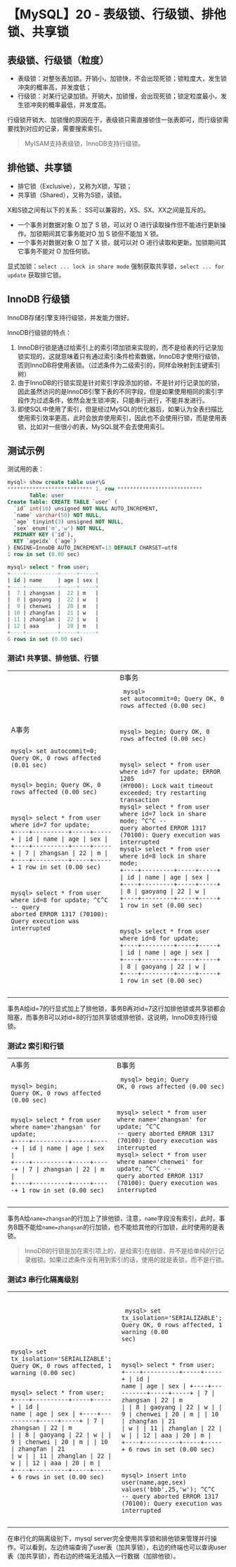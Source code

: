 # 【MySQL】20 - 表级锁、行级锁、排他锁、共享锁



## 表级锁、行级锁（粒度）


- 表级锁：对整张表加锁。开销小，加锁快，不会出现死锁；锁粒度大，发生锁冲突的概率高，并发度低；
- 行级锁：对某行记录加锁。开销大，加锁慢，会出现死锁；锁定粒度最小，发生锁冲突的概率最低，并发度高。

行级锁开销大、加锁慢的原因在于，表级锁只需直接锁住一张表即可，而行级锁需要找到对应的记录，需要搜索索引。


> MyISAM支持表级锁，InnoDB支持行级锁。

## 排他锁、共享锁

- 排它锁（Exclusive），又称为X锁，写锁；
- 共享锁（Shared），又称为S锁，读锁。

X和S锁之间有以下的关系： SS可以兼容的，XS、SX、XX之间是互斥的。

- 一个事务对数据对象 O 加了 S 锁，可以对 O 进行读取操作但不能进行更新操作。加锁期间其它事务能对O 加 S 锁但不能加 X 锁。
- 一个事务对数据对象 O 加了 X 锁，就可以对 O 进行读取和更新。加锁期间其它事务不能对 O 加任何锁。


显式加锁：`select ... lock in share mode` 强制获取共享锁，`select ... for update` 获取排它锁。



## InnoDB 行级锁

InnoDB存储引擎支持行级锁，并发能力很好。

InnoDB行级锁的特点：  
1. InnoDB行锁是通过给索引上的索引项加锁来实现的，而不是给表的行记录加锁实现的，这就意味着只有通过索引条件检索数据，InnoDB才使用行级锁，否则InnoDB将使用表锁。（过滤条件为二级索引的，同样会映射到主键索引树）
2. 由于InnoDB的行锁实现是针对索引字段添加的锁，不是针对行记录加的锁，因此虽然访问的是InnoDB引擎下表的不同字段，但是如果使用相同的索引字段作为过滤条件，依然会发生锁冲突，只能串行进行，不能并发进行。
3. 即使SQL中使用了索引，但是经过MySQL的优化器后，如果认为全表扫描比使用索引效率更高，此时会放弃使用索引，因此也不会使用行锁，而是使用表锁，比如对一些很小的表，MySQL就不会去使用索引。




## 测试示例

测试用的表：  
```sql
mysql> show create table user\G
*************************** 1. row ***************************
       Table: user
Create Table: CREATE TABLE `user` (
  `id` int(10) unsigned NOT NULL AUTO_INCREMENT,
  `name` varchar(50) NOT NULL,
  `age` tinyint(3) unsigned NOT NULL,
  `sex` enum('m','w') NOT NULL,
  PRIMARY KEY (`id`),
  KEY `ageidx` (`age`)
) ENGINE=InnoDB AUTO_INCREMENT=13 DEFAULT CHARSET=utf8
1 row in set (0.00 sec)

mysql> select * from user;
+----+----------+-----+-----+
| id | name     | age | sex |
+----+----------+-----+-----+
|  7 | zhangsan |  22 | m   |
|  8 | gaoyang  |  22 | w   |
|  9 | chenwei  |  20 | m   |
| 10 | zhangfan |  21 | w   |
| 11 | zhanglan |  22 | w   |
| 12 | aaa      |  20 | m   |
+----+----------+-----+-----+
6 rows in set (0.00 sec)
```


### 测试1  共享锁、排他锁、行锁

<html>
    <table style="margin: auto">
        <tr>
            <td>A事务<br>
                <!--左侧内容-->
                <pre><code>
mysql> set autocommit=0;
Query OK, 0 rows affected (0.01 sec)

mysql> begin;
Query OK, 0 rows affected (0.00 sec)

mysql> select * from user where id=7 for update;
+----+----------+-----+-----+
| id | name     | age | sex |
+----+----------+-----+-----+
|  7 | zhangsan |  22 | m   |
+----+----------+-----+-----+
1 row in set (0.00 sec)

mysql> select * from user where id=8 for update;
^C^C -- query aborted
ERROR 1317 (70100): Query execution was interrupted
                </code></pre>
            </td>
            <td>B事务<br>
                <!--右侧内容-->
                <pre><code>
mysql> set autocommit=0;
Query OK, 0 rows affected (0.00 sec)

mysql> begin;
Query OK, 0 rows affected (0.00 sec)

mysql> select * from user where id=7 for update;
ERROR 1205 (HY000): Lock wait timeout exceeded; try restarting transaction
mysql> select * from user where id=7 lock in share mode;
^C^C -- query aborted
ERROR 1317 (70100): Query execution was interrupted
mysql> select * from user where id=8 lock in share mode;
+----+---------+-----+-----+
| id | name    | age | sex |
+----+---------+-----+-----+
|  8 | gaoyang |  22 | w   |
+----+---------+-----+-----+
1 row in set (0.00 sec)

mysql> select * from user where id=8 for update;
+----+---------+-----+-----+
| id | name    | age | sex |
+----+---------+-----+-----+
|  8 | gaoyang |  22 | w   |
+----+---------+-----+-----+
1 row in set (0.00 sec)
                </code></pre>
            </td>
        </tr>
    </table>
</html>

事务A给id=7的行显式加上了排他锁，事务B再对id=7这行加排他锁或共享锁都会阻塞，而事务B可以对id=8的行加共享锁或排他锁，这说明，InnoDB支持行级锁。



### 测试2  索引和行锁


<html>
    <table style="margin: auto">
        <tr>
            <td>A事务<br>
                <!--左侧内容-->
                <pre><code>
mysql> begin;
Query OK, 0 rows affected (0.00 sec)

mysql> select * from user where name='zhangsan' for update;
+----+----------+-----+-----+
| id | name     | age | sex |
+----+----------+-----+-----+
|  7 | zhangsan |  22 | m   |
+----+----------+-----+-----+
1 row in set (0.00 sec)
                </code></pre>
            </td>
            <td>B事务<br>
                <!--右侧内容-->
                <pre><code>
mysql> begin;
Query OK, 0 rows affected (0.00 sec)

mysql> select * from user where name='zhangsan' for update;
^C^C -- query aborted
ERROR 1317 (70100): Query execution was interrupted
mysql> select * from user where name='chenwei' for update;
^C^C -- query aborted
ERROR 1317 (70100): Query execution was interrupted
                </code></pre>
            </td>
        </tr>
    </table>
</html>

事务A给`name=zhangsan`的行加上了排他锁，注意，`name`字段没有索引，此时，事务B既不能给`name=zhangsan`的行加锁，也不能给其他的行加锁，此时使用的是表锁。

> InnoDB的行锁是加在索引项上的，是给索引在枷锁，并不是给单纯的行记录枷锁。如果过滤条件没有用到索引的话，使用的就是表锁，而不是行锁。


### 测试3  串行化隔离级别


<html>
    <table style="margin: auto">
        <tr>
            <td><br>
                <!--左侧内容-->
                <pre><code>
mysql> set tx_isolation='SERIALIZABLE';
Query OK, 0 rows affected, 1 warning (0.00 sec)

mysql> select * from user;
+----+----------+-----+-----+
| id | name     | age | sex |
+----+----------+-----+-----+
|  7 | zhangsan |  22 | m   |
|  8 | gaoyang  |  22 | w   |
|  9 | chenwei  |  20 | m   |
| 10 | zhangfan |  21 | w   |
| 11 | zhanglan |  22 | w   |
| 12 | aaa      |  20 | m   |
+----+----------+-----+-----+
6 rows in set (0.00 sec)
                </code></pre>
            </td>
            <td><br>
                <!--右侧内容-->
                <pre><code>
mysql> set tx_isolation='SERIALIZABLE';
Query OK, 0 rows affected, 1 warning (0.00 sec)

mysql> select * from user;
+----+----------+-----+-----+
| id | name     | age | sex |
+----+----------+-----+-----+
|  7 | zhangsan |  22 | m   |
|  8 | gaoyang  |  22 | w   |
|  9 | chenwei  |  20 | m   |
| 10 | zhangfan |  21 | w   |
| 11 | zhanglan |  22 | w   |
| 12 | aaa      |  20 | m   |
+----+----------+-----+-----+
6 rows in set (0.00 sec)

mysql> insert into user(name,age,sex) values('bbb',25,'w');
^C^C -- query aborted
ERROR 1317 (70100): Query execution was interrupted
                </code></pre>
            </td>
        </tr>
    </table>
</html>

在串行化的隔离级别下，mysql server完全使用共享锁和排他锁来管理并行操作。可以看到，左边终端查询了user表（加共享锁），右边的终端也可以查询user表（加共享锁），而右边的终端无法插入一行数据（加排他锁）。

